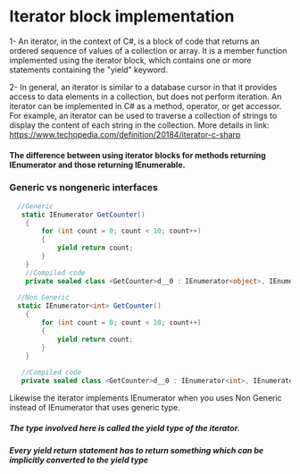 # Iterator block implementation
  1- An iterator, in the context of C#, is a block of code that returns an ordered sequence of values of a collection or array. It is a member function implemented using the iterator block, which contains one or more statements containing the "yield" keyword.
  
  2- In general, an iterator is similar to a database cursor in that it provides access to data elements in a collection, but does not perform iteration. An iterator can be implemented in C# as a method, operator, or get accessor. For example, an iterator can be used to traverse a collection of strings to display the content of each string in the collection.
 More details in link: https://www.techopedia.com/definition/20184/iterator-c-sharp
   
#### The difference between using iterator blocks for methods returning IEnumerator and those returning IEnumerable.

### Generic vs nongeneric interfaces

```c#
  //Generic
   static IEnumerator GetCounter()
    {
        for (int count = 0; count < 10; count++)
        {
            yield return count;
        }
    }
    //Compiled code
    private sealed class <GetCounter>d__0 : IEnumerator<object>, IEnumerator, IDisposable
    
  //Non Generic
  static IEnumerator<int> GetCounter()
    {
        for (int count = 0; count < 10; count++)
        {
            yield return count;
        }
    }
    
   //Compiled code
   private sealed class <GetCounter>d__0 : IEnumerator<int>, IEnumerator, IDisposable
```
Likewise the iterator implements IEnumerator<int> when you uses Non Generic instead of IEnumerator<object> that uses generic type.
##### The type involved here is called the yield type of the iterator.
##### Every yield return statement has to return something which can be implicitly converted to the yield type


